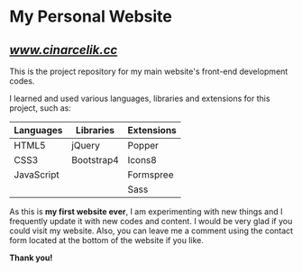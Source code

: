 # My Personal Website 
## *www.cinarcelik.cc*

This is the project repository for my main website's front-end development codes.

I learned and used various languages, libraries and extensions for this project, such as:

| Languages  | Libraries | Extensions |
| --- | --- | --- |
| HTML5  | jQuery  | Popper  |
| CSS3  | Bootstrap4  | Icons8  |
| JavaScript  | | Formspree  |
| | | Sass  |

As this is **my first website ever**, I am experimenting with new things and I frequently update it with new codes and content.
I would be very glad if you could visit my website. Also, you can leave me a comment using the contact form located at the bottom of the website if you like.

**Thank you!**
